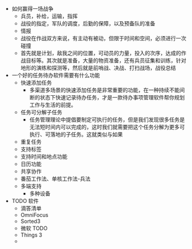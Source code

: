 - 如何赢得一场战争
    - 兵员，补给，运输，指挥
    - 战役的指定，军队的调度，后勤的保障，以及预备队的准备
    - 情报
    - 战役在作战双方来说，有主动有被动，但限于时间和空间，必须进行一次碰撞
    - 首先就是计划，敌我之间的位置，可动员的力量，投入的次序，达成的作战目标等。其次就是准备，大量的物资准备，还有兵员征集和训练，针对地形的演练和探测等，然后就是前哨战、决战、打扫战场，战役总结
- 一个好的任务待办软件需要有什么功能
    - 快速添加任务
        - 多渠道多场景的快速添加任务是非常重要的功能，在一种持续不能间断的状态下快速记录待办任务，才是一款待办事项管理软件帮你规划工作与生活的前提。
    - 任务可分解子任务
        - 任务管理理论中提倡要制定可执行的任务，但是我们发现很多任务是无法短时间内可以完成的，这时我们就需要把这个任务分解为更多可执行、可落地的子任务。这就类似与如果
    - 重复任务
    - 支持标签
    - 支持时间和地点功能
    - 日历功能
    - 共享协作
    - 番茄工作法、单核工作法-兵法
    - 多端支持
        - 多种设备
- TODO 软件
    - 滴答清单
    - OmniFocus
    - Sorted3
    - 微软 TODO
    - Things 3
    - 
